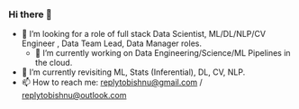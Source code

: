 ### Hi there 👋
- 🤔 I’m looking for a role of full stack Data Scientist, ML/DL/NLP/CV Engineer , Data Team Lead, Data Manager roles.
  - 🔭 I’m currently working on Data Engineering/Science/ML Pipelines in the cloud. 
- 🌱 I’m currently revisiting ML, Stats (Inferential), DL, CV, NLP. 
- 📫 How to reach me: replytobishnu@gmail.com / replytobishnu@outlook.com
